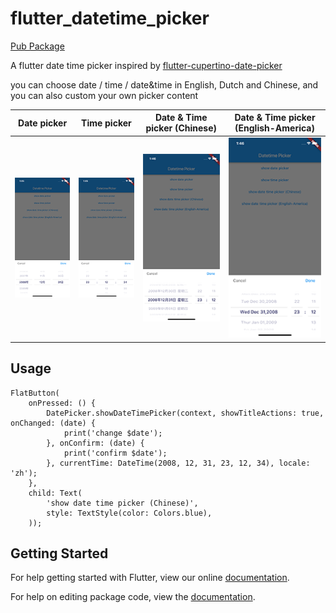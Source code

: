 # flutter_datetime_picker

[Pub Package](https://pub.dartlang.org/packages/flutter_datetime_picker)

A flutter date time picker inspired by [flutter-cupertino-date-picker](https://github.com/wuzhendev/flutter-cupertino-date-picker)

you can choose date / time / date&time in English, Dutch and Chinese, and you can also custom your own picker content


| Date picker | Time picker | Date & Time picker (Chinese) | Date & Time  picker (English-America)|
| ------- | ------- |------- | ------- |
|![]( screen_date.png)|![]( screen_time.png)|![]( screen_datetime_chinese.png)|![]( screen_datetime_english.png)|

## Usage
```
FlatButton(
    onPressed: () {
        DatePicker.showDateTimePicker(context, showTitleActions: true, onChanged: (date) {
            print('change $date');
        }, onConfirm: (date) {
            print('confirm $date');
        }, currentTime: DateTime(2008, 12, 31, 23, 12, 34), locale: 'zh');
    },
    child: Text(
        'show date time picker (Chinese)',
        style: TextStyle(color: Colors.blue),
    ));
```
## Getting Started

For help getting started with Flutter, view our online [documentation](https://flutter.io/).

For help on editing package code, view the [documentation](https://flutter.io/developing-packages/).

